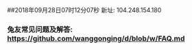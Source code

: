 ##2018年09月28日07时12分07秒 新址: 104.248.154.180
### 兔友常见问题及解答: https://github.com/wanggonging/d/blob/w/FAQ.md
